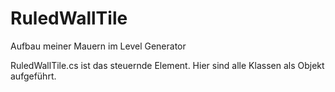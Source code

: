 # RuledWallTile
Aufbau meiner Mauern im Level Generator

RuledWallTile.cs ist das steuernde Element.
Hier sind alle Klassen als Objekt aufgeführt.
